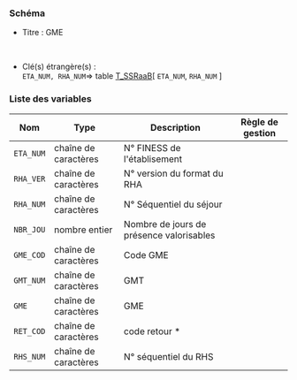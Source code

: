 ### Schéma


- Titre : GME
<br />



- Clé(s) étrangère(s) : <br />
`ETA_NUM, RHA_NUM`=> table [T_SSRaaB](/tables/T_SSRaaB)[ `ETA_NUM`, `RHA_NUM` ]<br />

 
### Liste des variables

Nom | Type | Description | Règle de gestion
-|-|-|-
`ETA_NUM`| chaîne de caractères |N° FINESS de l'établisement||
`RHA_VER`| chaîne de caractères |N° version du format du RHA||
`RHA_NUM`| chaîne de caractères |N° Séquentiel du séjour||
`NBR_JOU`| nombre entier |Nombre de jours de présence valorisables||
`GME_COD`| chaîne de caractères |Code GME||
`GMT_NUM`| chaîne de caractères |GMT||
`GME`| chaîne de caractères |GME||
`RET_COD`| chaîne de caractères |code retour *||
`RHS_NUM`| chaîne de caractères |N° séquentiel du RHS||